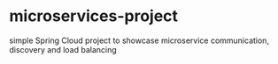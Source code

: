 # microservices-project
simple Spring Cloud project to showcase microservice communication, discovery and load balancing
